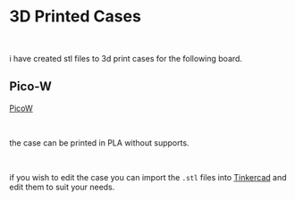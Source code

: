 # 3D Printed Cases

<br>

i have created stl files to 3d print cases for the following board.

## Pico-W

<a href=https://github.com/stooged/Pico-Server-900/tree/main/3D_Printed_Cases/PicoW>PicoW</a><br>


<br>

the case can be printed in PLA without supports.

<br>

if you wish to edit the case you can import the `.stl` files into <a href=https://www.tinkercad.com/>Tinkercad<a/> and edit them to suit your needs.

<br>